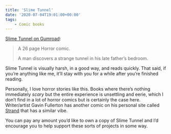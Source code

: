 ```yaml
---
title: 'Slime Tunnel'
date: '2020-07-04T19:01:00+00:00'
tags:
    - Comic books
---
```


[Slime Tunnel on Gumroad](https://gumroad.com/l/eaogT):

> A 26 page Horror comic.
>
>  A man discovers a strange tunnel in his late father’s bedroom.

Slime Tunnel is visually harsh, in a good way, and reads quickly. That said, if you’re anything like me, it’ll stay with you for a while after you’re finished reading.

Personally, I love horror stories like this. Books where there’s nothing immediately *scary* but the entire experience is unsettling and eerie, which I don’t find in a lot of horror comics but is certainly the case here. Writer/artist Gavin Fullerton has another comic on his personal site called [Strand](http://gavinfullerton.com/strand) that has a similar vibe.

You can pay any amount you’d like to own a copy of Slime Tunnel and I’d encourage you to help support these sorts of projects in some way.
